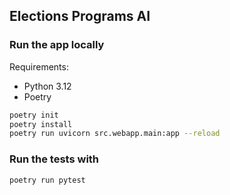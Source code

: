 ## Elections Programs AI

### Run the app locally

Requirements:

- Python 3.12
- Poetry

```bash
poetry init
poetry install
poetry run uvicorn src.webapp.main:app --reload
```

### Run the tests with


```bash
poetry run pytest
```